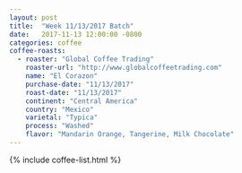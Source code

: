 ```yaml
---
layout: post
title:  "Week 11/13/2017 Batch"
date:   2017-11-13 12:00:00 -0800
categories: coffee
coffee-roasts:
  - roaster: "Global Coffee Trading"
    roaster-url: "http://www.globalcoffeetrading.com"
    name: "El Corazon"
    purchase-date: "11/13/2017"
    roast-date: "11/13/2017"
    continent: "Central America"
    country: "Mexico"
    varietal: "Typica"
    process: "Washed"
    flavor: "Mandarin Orange, Tangerine, Milk Chocolate"
---
```


{% include coffee-list.html %}